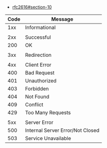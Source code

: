 
- [rfc2616#section-10](https://datatracker.ietf.org/doc/html/rfc2616#section-10)



| Code | Message                          |
| ---- | -------------------------------- |
| 1xx  | Informational                    |
|      |                                  |
| 2xx  | Successful                       |
| 200  | OK                               |
|      |                                  |
| 3xx  | Redirection                      |
|      |                                  |
| 4xx  | Client Error                     |
| 400  | Bad Request                      |
| 401  | Unauthorized                     |
| 403  | Forbidden                        |
| 404  | Not Found                        |
| 409  | Conflict                         |
| 429  | Too Many Requests                |
|      |                                  |
| 5xx  | Server Error                     |
| 500  | Internal Server Error/Not Closed |
| 503  | Service Unavailable              |

